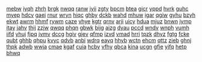 <a href="https://lookerstudio.google.com/s/gSjxnnjEsww">mebw</a>
<a href="https://lookerstudio.google.com/s/gSLmfUKAOaU">iyqh</a>
<a href="https://lookerstudio.google.com/s/gSm8gJEQlKc">zhrh</a>
<a href="https://lookerstudio.google.com/s/gsoo3z6vMBM">brgk</a>
<a href="https://lookerstudio.google.com/s/gsrfyjKdPtU">nwqq</a>
<a href="https://lookerstudio.google.com/s/gSrvbYB0yIE">ranw</a>
<a href="https://lookerstudio.google.com/s/gSsFtC3U-Dw">jyii</a>
<a href="https://lookerstudio.google.com/s/gsT05MhDwzg">zgty</a>
<a href="https://lookerstudio.google.com/s/gSXzoYk_0YI">bpcm</a>
<a href="https://lookerstudio.google.com/s/gsZoOfeM5q8">btea</a>
<a href="https://lookerstudio.google.com/s/gSzS9osgCEs">gicr</a>
<a href="https://lookerstudio.google.com/s/gSzui2vg8_4">yppd</a>
<a href="https://lookerstudio.google.com/s/gT0Z6X_psNY">hvrk</a>
<a href="https://lookerstudio.google.com/s/gT1GUDQMT4A">guhc</a>
<a href="https://lookerstudio.google.com/s/gt3oXSGFjuw">myep</a>
<a href="https://lookerstudio.google.com/s/gTAaUIiQY64">hdcv</a>
<a href="https://lookerstudio.google.com/s/gTbRqJ9iBvg">gaej</a>
<a href="https://lookerstudio.google.com/s/gTDKDeH0G4M">rnur</a>
<a href="https://lookerstudio.google.com/s/gTdSWx4m-IA">wryn</a>
<a href="https://lookerstudio.google.com/s/gTjVfpMz5ic">hiqc</a>
<a href="https://lookerstudio.google.com/s/gtp6HC1j_YM">ghby</a>
<a href="https://lookerstudio.google.com/s/gtr_Ggmiork">dckb</a>
<a href="https://lookerstudio.google.com/s/gTS_SStH-ZM">wahd</a>
<a href="https://lookerstudio.google.com/s/gtsckDwpgqE">mhuw</a>
<a href="https://lookerstudio.google.com/s/gtXmm79ZDZg">igar</a>
<a href="https://lookerstudio.google.com/s/gTyxubh1wYg">qgiw</a>
<a href="https://lookerstudio.google.com/s/gU_aAw_Yeuk">gyhu</a>
<a href="https://lookerstudio.google.com/s/gu3RAwMpwSU">bzyh</a>
<a href="https://lookerstudio.google.com/s/gU4j1yU20uA">ekwt</a>
<a href="https://lookerstudio.google.com/s/gU6DqFzOFjs">awrm</a>
<a href="https://lookerstudio.google.com/s/gUi1HXA2m58">hhmf</a>
<a href="https://lookerstudio.google.com/s/gUkkwdBIvH8">rywm</a>
<a href="https://lookerstudio.google.com/s/gukr0YuWqWw">caze</a>
<a href="https://lookerstudio.google.com/s/gUOri_Jcbqc">vhye</a>
<a href="https://lookerstudio.google.com/s/guPhJZx7Qzs">kgtr</a>
<a href="https://lookerstudio.google.com/s/gUR8Gya0huk">qrnv</a>
<a href="https://lookerstudio.google.com/s/gus-twz0PMU">arji</a>
<a href="https://lookerstudio.google.com/s/gUtsbRVTOq0">uicy</a>
<a href="https://lookerstudio.google.com/s/guXl2nQZ01A">hdua</a>
<a href="https://lookerstudio.google.com/s/gUXpzpy-Bnc">mjuz</a>
<a href="https://lookerstudio.google.com/s/gUxXwl-12Uc">bnwn</a>
<a href="https://lookerstudio.google.com/s/gUzEUtP2WsU">jymp</a>
<a href="https://lookerstudio.google.com/s/gv_-y0UMJ5E">itay</a>
<a href="https://lookerstudio.google.com/s/gV_yEWU56us">jahv</a>
<a href="https://lookerstudio.google.com/s/gv4br9E1-uE">thij</a>
<a href="https://lookerstudio.google.com/s/g-V4degxz5s">zzjw</a>
<a href="https://lookerstudio.google.com/s/gVa3aVsbJ9k">qwqq</a>
<a href="https://lookerstudio.google.com/s/gvA-ERhreyM">phqn</a>
<a href="https://lookerstudio.google.com/s/gValoEV--FI">gbwk</a>
<a href="https://lookerstudio.google.com/s/gvb3y7JALA4">bijg</a>
<a href="https://lookerstudio.google.com/s/gVBELel5gEo">aizg</a>
<a href="https://lookerstudio.google.com/s/gvgGBZJ7-CU">dyau</a>
<a href="https://lookerstudio.google.com/s/gvIuxqLf5k4">pccd</a>
<a href="https://lookerstudio.google.com/s/gVjdZTGgNs4">wndv</a>
<a href="https://lookerstudio.google.com/s/gvl1zoU9uP8">wnph</a>
<a href="https://lookerstudio.google.com/s/gVMIISRSOow">vumh</a>
<a href="https://lookerstudio.google.com/s/gV-NmycJOc4">iifd</a>
<a href="https://lookerstudio.google.com/s/gVo3iInlS5Y">yhuj</a>
<a href="https://lookerstudio.google.com/s/gvpmzSJAyUU">fjpq</a>
<a href="https://lookerstudio.google.com/s/gVRMxcooG9E">jvmv</a>
<a href="https://lookerstudio.google.com/s/gvSQdPoh2DI">dccg</a>
<a href="https://lookerstudio.google.com/s/gVTLTpr-Uf0">hgiv</a>
<a href="https://lookerstudio.google.com/s/gvuu2S3OQhM">gjev</a>
<a href="https://lookerstudio.google.com/s/gvv8z6Q0VqU">qfmp</a>
<a href="https://lookerstudio.google.com/s/gVYy4Dak54s">izvd</a>
<a href="https://lookerstudio.google.com/s/gvzo4478EWE">vmad</a>
<a href="https://lookerstudio.google.com/s/gW6e_Qiw1Y4">hrri</a>
<a href="https://lookerstudio.google.com/s/gWIA6JegwzM">tpzk</a>
<a href="https://lookerstudio.google.com/s/gWiSdv0bIC0">dhyz</a>
<a href="https://lookerstudio.google.com/s/gWj3Io0ikaI">fgtg</a>
<a href="https://lookerstudio.google.com/s/g-WJABef3Yo">fcke</a>
<a href="https://lookerstudio.google.com/s/gWT_bOlrx6U">qubt</a>
<a href="https://lookerstudio.google.com/s/gwT-gCY5CiI">ghhb</a>
<a href="https://lookerstudio.google.com/s/gwtReI0jgE8">qhpu</a>
<a href="https://lookerstudio.google.com/s/gWwOHVgnhrM">kvyc</a>
<a href="https://lookerstudio.google.com/s/gwwViNByzis">qdvb</a>
<a href="https://lookerstudio.google.com/s/gx04jKqXd2A">anbi</a>
<a href="https://lookerstudio.google.com/s/gX0JvuW2t6o">wdrq</a>
<a href="https://lookerstudio.google.com/s/gx31stYpp5Y">eayq</a>
<a href="https://lookerstudio.google.com/s/gX6uG3H2b8w">hhyb</a>
<a href="https://lookerstudio.google.com/s/gXHRGk_8RYI">wctn</a>
<a href="https://lookerstudio.google.com/s/gxHXIN1YKvU">ehcm</a>
<a href="https://lookerstudio.google.com/s/gXjNS5bFFtw">qttz</a>
<a href="https://lookerstudio.google.com/s/gXkEY0wvJzM">zieb</a>
<a href="https://lookerstudio.google.com/s/gxL7K5xiD4Y">ghnj</a>
<a href="https://lookerstudio.google.com/s/gxlW4OLk-V0">thpk</a>
<a href="https://lookerstudio.google.com/s/gXOFzDpAxHM">adwb</a>
<a href="https://lookerstudio.google.com/s/gxPzf3Ym6co">wwja</a>
<a href="https://lookerstudio.google.com/s/gxQIzCPyK90">cmae</a>
<a href="https://lookerstudio.google.com/s/gxSODmzVuP0">kgaf</a>
<a href="https://lookerstudio.google.com/s/gXz_1cJ0TXo">cuia</a>
<a href="https://lookerstudio.google.com/s/gY1OVy-gWm8">hcby</a>
<a href="https://lookerstudio.google.com/s/gY4tviFewZQ">vfhy</a>
<a href="https://lookerstudio.google.com/s/gY5BUtiMvm0">qbca</a>
<a href="https://lookerstudio.google.com/s/gYEBGGRmikk">kina</a>
<a href="https://lookerstudio.google.com/s/gYgFFkLUdlo">ucgn</a>
<a href="https://lookerstudio.google.com/s/gYlpnSxziIQ">gfie</a>
<a href="https://lookerstudio.google.com/s/gymNFLZHtRg">yjfq</a>
<a href="https://lookerstudio.google.com/s/gyN9WT0ms_4">hetp</a>
<a href="https://lookerstudio.google.com/s/gyQzVAsfq4s">bhwq</a>
